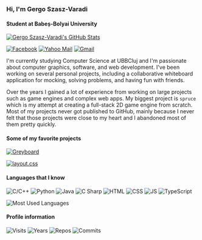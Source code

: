 ### Hi, I'm Gergo Szasz-Varadi
#### Student at Babeș-Bolyai University
[![Gergo Szasz-Varadi's GitHub Stats](https://github-readme-stats.vercel.app/api?username=gergoszaszvaradi&include_all_commits=true&count_private=true&show_icons=true)](https://github.com/gergoszaszvaradi)

[![Facebook](https://img.shields.io/badge/-facebook-0?&style=for-the-badge&logo=facebook&logoColor=4f94ef&color=white)](https://www.facebook.com/gergo.szaszvaradi/)
[![Yahoo Mail](https://img.shields.io/badge/-Yahoo-0?&style=for-the-badge&logo=Yahoo!&logoColor=4f94ef&color=white)](mailto:szaszvaradi.gergo@yahoo.com)
[![Gmail](https://img.shields.io/badge/-Gmail-0?&style=for-the-badge&logo=Gmail&logoColor=4f94ef&color=white)](mailto:szaszvaradigergo@gmail.com)

I'm currently studying Computer Science at UBBCluj and I'm passionate about computer graphics, software, and web development.
I've been working on several personal projects, including a collaborative whiteboard application for mocking, solving problems, and having fun with friends.

Over the years I gained a lot of experience from working on large projects such as game engines and complex web apps.
My biggest project is `spruce` which is my attempt at creating a full-stack 2D game engine from scratch. Most of my projects never got published to GitHub, mainly because I never felt that those projects were close to my heart and I abandoned most of them pretty quickly.
#### Some of my favorite projects
[![Greyboard](https://github-readme-stats.vercel.app/api/pin/?username=gergoszaszvaradi&repo=greyboard)](https://github.com/gergoszaszvaradi/greyboard)

[![layout.css](https://github-readme-stats.vercel.app/api/pin/?username=gergoszaszvaradi&repo=layout.css)](https://github.com/gergoszaszvaradi/layout.css)
#### Languages that I know
![C/C++](https://img.shields.io/badge/-C/C++-0?&style=for-the-badge&logo=C%2B%2B&logoColor=4f94ef&color=white)
![Python](https://img.shields.io/badge/-Python-0?&style=for-the-badge&logo=Python&logoColor=4f94ef&color=white)
![Java](https://img.shields.io/badge/-Java-0?&style=for-the-badge&logo=Java&logoColor=4f94ef&color=white)
![C Sharp](https://img.shields.io/badge/-C%20Sharp-0?&style=for-the-badge&logo=C%20Sharp&logoColor=4f94ef&color=white)
![HTML](https://img.shields.io/badge/-HTML-0?&style=for-the-badge&logo=HTML5&logoColor=4f94ef&color=white)
![CSS](https://img.shields.io/badge/-CSS-0?&style=for-the-badge&logo=CSS3&logoColor=4f94ef&color=white)
![JS](https://img.shields.io/badge/-JavaScript-0?&style=for-the-badge&logo=JavaScript&logoColor=4f94ef&color=white)
![TypeScript](https://img.shields.io/badge/-TypeScript-0?&style=for-the-badge&logo=TypeScript&logoColor=4f94ef&color=white)

![Most Used Languages](https://github-readme-stats.vercel.app/api/top-langs/?username=gergoszaszvaradi&langs_count=10&layout=compact)
#### Profile information
![Visits](https://badges.pufler.dev/visits/gergoszaszvaradi/gergoszaszvaradi?style=for-the-badge&labelColor=white&color=4f94ef)
![Years](https://badges.pufler.dev/years/gergoszaszvaradi?style=for-the-badge&labelColor=white&color=4f94ef)
![Repos](https://badges.pufler.dev/repos/gergoszaszvaradi?style=for-the-badge&labelColor=white&color=4f94ef)
![Commits](https://badges.pufler.dev/commits/monthly/gergoszaszvaradi?style=for-the-badge&labelColor=white&color=4f94ef)
